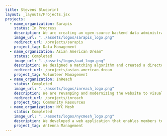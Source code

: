 ```yaml
---
title: Stevens Blueprint
layout: _layouts/Projects.jsx
projects:
  - name_organization: Sarapis
    status: In Progress
    description: We are creating an open-source backend data administration interface for efficiently managing HSDS datasets. Unlike existing legacy tools such as ORServices, this new application will utilize a modular, service-based architecture that supports seamless integration with contemporary HSDS-supporting tools.
    image_url: "../assets/logos/sarapis_logo.png"
    redirect_url: /projects/sarapis
    project_tag: Data Management
  - name_organization: Asian American Dream"
    status: Completed
    image_url: "../assets/logos/aad_logo.png"
    description: We designed a matching algorithm and created a directory for AAD’s KIN mentorship program, to streamline the annual mentor-mentee matching event, save over 48 hours each year, provide a user-friendly directory where mentors and mentees can view each other’s profiles, and enhance the overall experience and efficiency of the program.
    redirect_url: /projects/asian-american-dream
    project_tag: Volunteer Management
  - name_organization: InReach
    status: Completed
    image_url: "../assets/logos/inreach_logo.png"
    description: We are revamping and modernizing the website to visually align with the free mobile app, creating a cohesive and streamlined user experience across platforms. Using a content management system (CMS), the website will feature reusable components and an intuitive interface where all team members can easily update and manage the website content.
    redirect_url: /projects/inreach
    project_tag: Community Resources
  - name_organization: NYC Mesh
    status: Completed
    image_url: "../assets/logos/nycmesh_logo.png"
    description: We developed a web application that enables members to adjust antenna directions and frequencies to prevent service disruptions caused by overlapping sector lobes. By allowing real-time modifications, this tool ensures that new installations maintain consistent internet service across NYC, minimizing interference and optimizing service coverage.
    project_tag: Antenna Management
---
```


